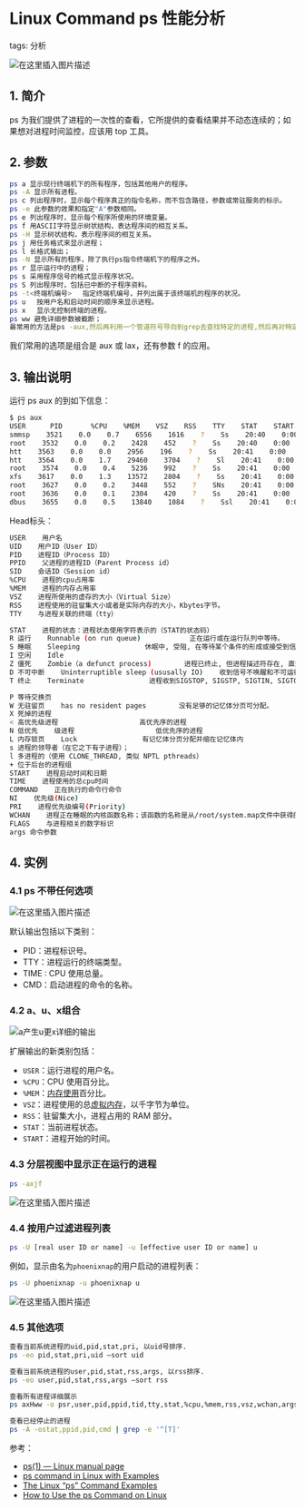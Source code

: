 #  Linux Command ps 性能分析
tags: 分析



![在这里插入图片描述](https://i-blog.csdnimg.cn/blog_migrate/f8d138b76d09fe589a63794a6333095a.png)



## 1. 简介
ps 为我们提供了进程的一次性的查看，它所提供的查看结果并不动态连续的；如果想对进程时间监控，应该用 top 工具。

## 2. 参数

```bash
ps a 显示现行终端机下的所有程序，包括其他用户的程序。
ps -A 显示所有进程。
ps c 列出程序时，显示每个程序真正的指令名称，而不包含路径，参数或常驻服务的标示。
ps -e 此参数的效果和指定"A"参数相同。
ps e 列出程序时，显示每个程序所使用的环境变量。
ps f 用ASCII字符显示树状结构，表达程序间的相互关系。
ps -H 显示树状结构，表示程序间的相互关系。
ps j 用任务格式来显示进程；
ps l 长格式输出；
ps -N 显示所有的程序，除了执行ps指令终端机下的程序之外。
ps r 显示运行中的进程；
ps s 采用程序信号的格式显示程序状况。
ps S 列出程序时，包括已中断的子程序资料。
ps -t<终端机编号> 　指定终端机编号，并列出属于该终端机的程序的状况。
ps u 　按用户名和启动时间的顺序来显示进程。
ps x 　显示无控制终端的进程。
ps ww 避免详细参数被截断；
最常用的方法是ps -aux,然后再利用一个管道符号导向到grep去查找特定的进程,然后再对特定的进程进行操作。
```

我们常用的选项是组合是 aux 或 lax，还有参数 f 的应用。

## 3. 输出说明
运行 ps aux 的到如下信息：

```bash
$ ps aux
USER      PID       %CPU    %MEM    VSZ    RSS    TTY    STAT    START    TIME    COMMAND
smmsp    3521    0.0    0.7    6556    1616    ?    Ss    20:40    0:00    sendmail: Queue runner@01:00:00 f
root    3532    0.0    0.2    2428    452    ?    Ss    20:40    0:00    gpm -m /dev/input/mice -t imps2
htt    3563    0.0    0.0    2956    196    ?    Ss    20:41    0:00    /usr/sbin/htt -retryonerror 0
htt    3564    0.0    1.7    29460    3704    ?    Sl    20:41    0:00    htt_server -nodaemon
root    3574    0.0    0.4    5236    992    ?    Ss    20:41    0:00    crond
xfs    3617    0.0    1.3    13572    2804    ?    Ss    20:41    0:00    xfs -droppriv -daemon
root    3627    0.0    0.2    3448    552    ?    SNs    20:41    0:00    anacron -s
root    3636    0.0    0.1    2304    420    ?    Ss    20:41    0:00    /usr/sbin/atd
dbus    3655    0.0    0.5    13840    1084    ?    Ssl    20:41    0:00    dbus-daemon-1 --system
```

Head标头：

```bash
USER    用户名
UID    用户ID（User ID）
PID    进程ID（Process ID）
PPID    父进程的进程ID（Parent Process id）
SID    会话ID（Session id）
%CPU    进程的cpu占用率
%MEM    进程的内存占用率
VSZ    进程所使用的虚存的大小（Virtual Size）
RSS    进程使用的驻留集大小或者是实际内存的大小，Kbytes字节。
TTY    与进程关联的终端（tty）

STAT    进程的状态：进程状态使用字符表示的（STAT的状态码）
R 运行    Runnable (on run queue)            正在运行或在运行队列中等待。
S 睡眠    Sleeping                休眠中, 受阻, 在等待某个条件的形成或接受到信号。
I 空闲    Idle
Z 僵死    Zombie（a defunct process)        进程已终止, 但进程描述符存在, 直到父进程调用wait4()系统调用后释放。
D 不可中断    Uninterruptible sleep (ususally IO)    收到信号不唤醒和不可运行, 进程必须等待直到有中断发生。
T 终止    Terminate                进程收到SIGSTOP, SIGSTP, SIGTIN, SIGTOU信号后停止运行运行。

P 等待交换页
W 无驻留页    has no resident pages        没有足够的记忆体分页可分配。
X 死掉的进程
< 高优先级进程                    高优先序的进程
N 低优先    级进程                    低优先序的进程
L 内存锁页    Lock                有记忆体分页分配并缩在记忆体内
s 进程的领导者（在它之下有子进程）；
l 多进程的（使用 CLONE_THREAD, 类似 NPTL pthreads）
+ 位于后台的进程组 
START    进程启动时间和日期
TIME    进程使用的总cpu时间
COMMAND    正在执行的命令行命令
NI    优先级(Nice)
PRI    进程优先级编号(Priority)
WCHAN    进程正在睡眠的内核函数名称；该函数的名称是从/root/system.map文件中获得的。
FLAGS    与进程相关的数字标识
args 命令参数
```


## 4. 实例
### 4.1 ps 不带任何选项
![在这里插入图片描述](https://i-blog.csdnimg.cn/blog_migrate/f88b6b3b06789415a58242accbb418a5.png)

默认输出包括以下类别：

- PID：进程标识号。
- TTY：进程运行的终端类型。
- TIME : CPU 使用总量。
- CMD：启动进程的命令的名称。

###  4.2 a、u、x组合
![a产生u更x详细的输出](https://i-blog.csdnimg.cn/blog_migrate/f3228da55f6847f38291ca936b1c0ba8.png)

扩展输出的新类别包括：

- `USER`：运行进程的用户名。
- `%CPU`：CPU 使用百分比。
- `%MEM`：[内存使用](https://phoenixnap.com/kb/linux-commands-check-memory-usage)百分比。
- `VSZ`：进程使用的总[虚拟内存](https://phoenixnap.com/glossary/virtual-memory-definition)，以千字节为单位。
- `RSS`：驻留集大小，进程占用的 RAM 部分。
- `STAT`：当前进程状态。
- `START`：进程开始的时间。

### 4.3 分层视图中显示正在运行的进程

```bash
ps -axjf
```
![在这里插入图片描述](https://i-blog.csdnimg.cn/blog_migrate/099f52a536c386f6f04b0030f5c7106c.png)

### 4.4 按用户过滤进程列表

```bash
ps -U [real user ID or name] -u [effective user ID or name] u
```

例如，显示由名为`phoenixnap`的用户启动的进程列表：

```bash
ps -U phoenixnap -u phoenixnap u
```
![在这里插入图片描述](https://i-blog.csdnimg.cn/blog_migrate/94bceb05364cd5e50ce6dde395e8a16e.png)

### 4.5 其他选项

```bash
查看当前系统进程的uid,pid,stat,pri, 以uid号排序.
ps -eo pid,stat,pri,uid –sort uid

查看当前系统进程的user,pid,stat,rss,args, 以rss排序.
ps -eo user,pid,stat,rss,args –sort rss

查看所有进程详细展示
ps axHww -o psr,user,pid,ppid,tid,tty,stat,%cpu,%mem,rss,vsz,wchan,args

查看已经停止的进程
ps -A -ostat,ppid,pid,cmd | grep -e '^[T]'
```

参考：

 - [ps(1) — Linux manual page](https://man7.org/linux/man-pages/man1/ps.1.html#top_of_page)
 - [ps command in Linux with Examples](https://www.geeksforgeeks.org/ps-command-in-linux-with-examples/)
 - [The Linux “ps” Command Examples](https://linuxhint.com/linux-ps-command-examples/)
 - [How to Use the ps Command on Linux](https://pimylifeup.com/ps-command-linux/)

